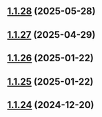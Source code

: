 ## [1.1.28](https://github.com/treasure-data/se-starter-pack/compare/1.1.27...1.1.28) (2025-05-28)



## [1.1.27](https://github.com/treasure-data/se-starter-pack/compare/1.1.26...1.1.27) (2025-04-29)



## [1.1.26](https://github.com/treasure-data/se-starter-pack/compare/1.1.25...1.1.26) (2025-01-22)



## [1.1.25](https://github.com/treasure-data/se-starter-pack/compare/1.1.24...1.1.25) (2025-01-22)



## [1.1.24](https://github.com/treasure-data/se-starter-pack/compare/1.1.23...1.1.24) (2024-12-20)




